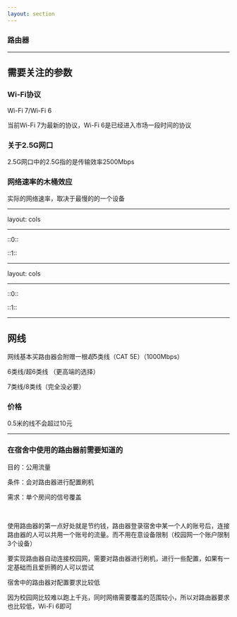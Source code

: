 ```yaml
---
layout: section
---
```


### 路由器

---

## 需要关注的参数

### Wi-Fi协议

Wi-Fi 7/Wi-Fi 6

当前Wi-Fi 7为最新的协议，Wi-Fi 6是已经进入市场一段时间的协议

### 关于2.5G网口

2.5G网口中的2.5G指的是传输效率2500Mbps

### 网络速率的木桶效应

实际的网络速率，取决于最慢的的一个设备

---
layout: cols

---

::0::

<ImageWithHint src="/images/recommendation/router/小米-AX3000T-参数.png" alt="参数" imgClass="h-90" class="w-fit m-auto" />

::1::
<ImageWithHint src="/images/recommendation/router/小米-AX3000T.png" alt="小米-AX3000T" imgClass="h-90" class="w-fit m-auto" />

---
layout: cols

---

::0::

<ImageWithHint src="/images/recommendation/router/H3C-NX30Pro-参数.png" alt="参数" imgClass="h-90" class="w-fit m-auto" />

::1::

<ImageWithHint src="/images/recommendation/router/H3C-NX30Pro.png" alt="H3C-NX30Pro-参数" imgClass="h-90" class="w-fit m-auto" />


---

## 网线

网线基本买路由器会附赠一根*超*5类线（CAT 5E）（1000Mbps）

6类线/超6类线 （更高端的选择）

7类线/8类线（完全没必要）

### 价格
0.5米的线不会超过10元

---

### 在宿舍中使用的路由器前需要知道的

目的：公用流量

条件：会对路由器进行配置刷机

需求：单个房间的信号覆盖

<br/>

使用路由器的第一点好处就是节约钱，路由器登录宿舍中某一个人的账号后，连接路由器的人可以共用一个账号的流量。而不用在意设备限制（校园网一个账户限制3个设备）

要实现路由器自动连接校园网，需要对路由器进行刷机，进行一些配置，如果有一定基础而且爱折腾的人可以尝试

宿舍中的路由器对配置要求比较低

因为校园网比较难以跑上千兆，同时网络需要覆盖的范围较小，所以对路由器要求也比较低，Wi-Fi 6即可
